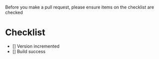 
Before you make a pull request, please ensure items on the checklist are checked

# Checklist
- [] Version incremented
- [] Build success
